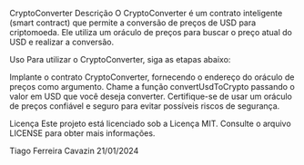 CryptoConverter
Descrição
O CryptoConverter é um contrato inteligente (smart contract) que permite a conversão de preços de USD para criptomoeda. Ele utiliza um oráculo de preços para buscar o preço atual do USD e realizar a conversão.

Uso
Para utilizar o CryptoConverter, siga as etapas abaixo:

Implante o contrato CryptoConverter, fornecendo o endereço do oráculo de preços como argumento.
Chame a função convertUsdToCrypto passando o valor em USD que você deseja converter.
Certifique-se de usar um oráculo de preços confiável e seguro para evitar possíveis riscos de segurança.

Licença
Este projeto está licenciado sob a Licença MIT. Consulte o arquivo LICENSE para obter mais informações.

Tiago Ferreira Cavazin
21/01/2024
